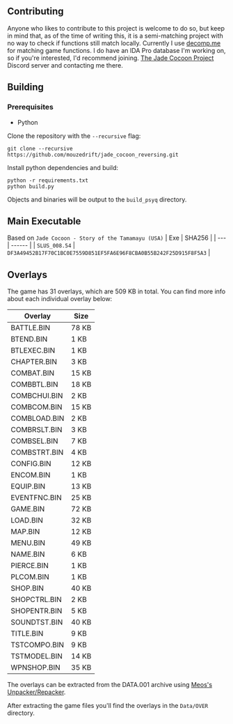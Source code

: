 ## Contributing
Anyone who likes to contribute to this project is welcome to do so, but keep in mind that, as of the time of writing this, it is a semi-matching project with no way to check if functions still match locally.
Currently I use [decomp.me](https://decomp.me/) for matching game functions. I do have an IDA Pro database I'm working on, so if you're interested, I'd recommend joining. [The Jade Cocoon Project](https://discord.gg/QUMyJmHYnc) Discord server and contacting me there.

## Building

### Prerequisites 
- Python

Clone the repository with the `--recursive` flag:

```
git clone --recursive https://github.com/mouzedrift/jade_cocoon_reversing.git
```

Install python dependencies and build:
```
python -r requirements.txt
python build.py
```

Objects and binaries will be output to the `build_psyq` directory.

## Main Executable

Based on `Jade Cocoon - Story of the Tamamayu (USA)`
| Exe | SHA256 | 
| --- | ------ |
| `SLUS_008.54` | `DF3A49452B17F70C1BC0E7559D851EF5FA6E96F8CBA0B55B242F25D915F8F5A3` |

## Overlays

The game has 31 overlays, which are 509 KB in total. You can find more info about each individual overlay below:

| Overlay | Size |
| ------- | ---- |
| BATTLE.BIN | 78 KB |
| BTEND.BIN | 1 KB |
| BTLEXEC.BIN | 1 KB |
| CHAPTER.BIN | 3 KB |
| COMBAT.BIN |  15 KB |
| COMBBTL.BIN | 18 KB |
| COMBCHUI.BIN | 2 KB |
| COMBCOM.BIN | 15 KB |
| COMBLOAD.BIN | 2 KB |
| COMBRSLT.BIN | 3 KB |
| COMBSEL.BIN | 7 KB |
| COMBSTRT.BIN | 4 KB |
| CONFIG.BIN | 12 KB |
| ENCOM.BIN | 1 KB |
| EQUIP.BIN | 13 KB |
| EVENTFNC.BIN | 25 KB |
| GAME.BIN | 72 KB |
| LOAD.BIN | 32 KB |
| MAP.BIN | 12 KB |
| MENU.BIN | 49 KB |
| NAME.BIN | 6 KB |
| PIERCE.BIN | 1 KB |
| PLCOM.BIN | 1 KB |
| SHOP.BIN | 40 KB |
| SHOPCTRL.BIN | 2 KB |
| SHOPENTR.BIN | 5 KB |
| SOUNDTST.BIN | 40 KB |
| TITLE.BIN | 9 KB |
| TSTCOMPO.BIN | 9 KB |
| TSTMODEL.BIN | 14 KB |
| WPNSHOP.BIN | 35 KB |

The overlays can be extracted from the DATA.001 archive using [Meos's Unpacker/Repacker](https://github.com/Meos4/Jade-Cocoon-Unpacker-Repacker).

After extracting the game files you'll find the overlays in the `Data/OVER` directory.
